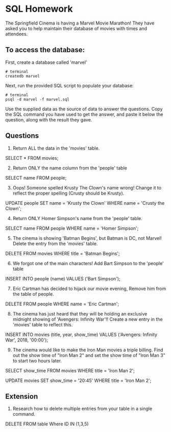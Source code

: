 # SQL Homework

The Springfield Cinema is having a Marvel Movie Marathon! They have asked you to help maintain their database of movies with times and attendees.

## To access the database:

First, create a database called 'marvel'

```
# terminal
createdb marvel
```

Next, run the provided SQL script to populate your database:

```
# terminal
psql -d marvel -f marvel.sql
```

Use the supplied data as the source of data to answer the questions. Copy the SQL command you have used to get the answer, and paste it below the question, along with the result they gave.

## Questions

1.  Return ALL the data in the 'movies' table.

SELECT * FROM movies;

2.  Return ONLY the name column from the 'people' table

SELECT name FROM people;

3.  Oops! Someone spelled Krusty The Clown's name wrong! Change it to reflect the proper spelling (Crusty should be Krusty).

UPDATE people
SET name = 'Krusty the Clown'
WHERE name = 'Crusty the Clown';

4.  Return ONLY Homer Simpson's name from the 'people' table.

SELECT name FROM people
WHERE name = 'Homer Simpson';

5.  The cinema is showing 'Batman Begins', but Batman is DC, not Marvel! Delete the entry from the 'movies' table.

DELETE FROM movies
WHERE title = 'Batman Begins';

6.  We forgot one of the main characters! Add Bart Simpson to the 'people' table

INSERT INTO people (name) VALUES ('Bart Simpson');


7.  Eric Cartman has decided to hijack our movie evening, Remove him from the table of people.

DELETE FROM people
WHERE name = 'Eric Cartman';

8.  The cinema has just heard that they will be holding an exclusive midnight showing of 'Avengers: Infinity War'!! Create a new entry in the 'movies' table to reflect this.

INSERT INTO movies (title, year, show_time) VALUES ('Avengers: Infinity War', 2018, '00:00');


9.  The cinema would like to make the Iron Man movies a triple billing. Find out the show time of "Iron Man 2" and set the show time of "Iron Man 3" to start two hours later.

SELECT show_time FROM movies
WHERE title = 'Iron Man 2';

UPDATE movies
SET show_time = '20:45'
WHERE title = 'Iron Man 2';

## Extension

1.  Research how to delete multiple entries from your table in a single command.

DELETE FROM table Where ID IN (1,3,5)
